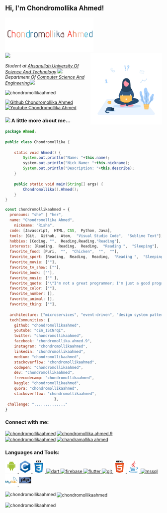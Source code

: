 ## Hi, I'm Chondromollika Ahmed! 

<img src="https://github.com/JehadurRE/JehadurRE/raw/main/ch.gif">
<br>
<img src="https://media.giphy.com/media/mGcNjsfWAjY5AEZNw6/giphy.gif" width="50">
<img align='right' src="https://github.com/JehadurRE/JehadurRE/raw/main/dl.beatsnoop.com-1643241594.jpg" width="230">
<p><em>Student at <a href="http://www.aust.edu">Ahsanullah University Of Science And Technology</a>
<img src="https://media.giphy.com/media/fYSnHlufseco8Fh93Z/giphy.gif" width="30"> </br>
Department Of <a href="https://www.aust.edu/cse">Computer Science And Engineering</a><img src="https://media.giphy.com/media/WUlplcMpOCEmTGBtBW/giphy.gif" width="30"> 
</em></p>

<p align="left"> <img src="https://komarev.com/ghpvc/?username=chondromollikaahmed&label=Profile%20views&color=0e75b6&style=flat" alt="chondromollikaahmed" /> </p>


[![Github Chondromollika Ahmed](https://img.shields.io/github/followers/chondromollikaahmed?style=social)](https://www.github.com/chondromollikaahmed)
[![Youtube Chondromollika Ahmed](https://img.shields.io/youtube/views/cEn_1SCNrqI?style=social)](https://www.youtube.com/channel/UCuXoFeYWshZVoT-UUscTMwQ/featured)


### <img src="https://media.giphy.com/media/VgCDAzcKvsR6OM0uWg/giphy.gif" width="50"> A little more about me...




```java
package Ahmed;

public class Chondromollika {
    
    static void Ahmed() {
        System.out.println("Name: "+this.name);
        system.out.println("Nick Name: "+this.nickname);
        System.out.println("Description: "+this.describe);
    }
    
    public static void main(String[] args) {
        Chondromollika().Ahmed();
    }
}


```
```javascript
const chondromollikaahmed = {
  pronouns: "she" | "her",
  name: "Chondromollika Ahmed",
    nickname: "Risha",
  code: [Javascript,  HTML, CSS,  Python, Java],
  tools: [Git,  Github,  Atom,  "Visual Studio Code",  "Sublime Text"],
  hobbies: [Coding, "",  Reading,Reading,"Reading"],
  interests: [Reading,  Reading,  Reading,  "Reading ",  "Sleeping"],
  favorite_food: [Puri,  "",  "Chicken",  "",  ""],
  favorite_sport: [Reading,  Reading,  Reading,  "Reading ",  "Sleeping"],
  favorite_movie: [""],
  favorite_tv_show: [""],
  favorite_book: [""],
  favorite_music: ["" ],
  favorite_quote: ["\"I'm not a great programmer; I'm just a good programmer with great habits\" - Kent Beck",  "\"The only way to do great work is to love what you do\" - Steve Jobs",  "\"The best way to predict your future is to create it\" - Abraham Lincoln",  "\"The best way to predict your future is to create it\" - Abraham Lincoln",  "\"The best way to predict your future is to create it\" - Abraham Lincoln"],
  favorite_color: [""],
  favorite_number: [],
  favorite_animal: [],
  favorite_thing: [""],
      
  architecture: ["microservices", "event-driven", "design system pattern"],
  techCommunities: {
    github: "chondromollikaahmed",
    youtube: "cEn_1SCNrqI",
    twitter: "chondromollikaahmed",
    facebook: "chondromollika.ahmed.9",
    instagram: "chondromollikaahmed",
    linkedin: "chondromollikaahmed",
    medium: "chondromollikaahmed",
    stackoverflow: "chondromollikaahmed",
    codepen: "chondromollikaahmed",
    dev: "chondromollikaahmed",
    freecodecamp: "chondromollikaahmed",
    kaggle: "chondromollikaahmed",
    quora: "chondromollikaahmed",
    stackoverflow: "chondromollikaahmed",
                      },
 challenge: ".............."
}
```



<h3 align="left">Connect with me:</h3>
<p align="left">
<a href="https://dev.to/chondromollikaahmed" target="blank"><img align="center" src="https://raw.githubusercontent.com/rahuldkjain/github-profile-readme-generator/master/src/images/icons/Social/devto.svg" alt="chondromollikaahmed" height="30" width="40" /></a>
<a href="https://fb.com/chondromollika.ahmed.9" target="blank"><img align="center" src="https://raw.githubusercontent.com/rahuldkjain/github-profile-readme-generator/master/src/images/icons/Social/facebook.svg" alt="chondromollika.ahmed.9" height="30" width="40" /></a>
<a href="https://instagram.com/chondromollikaahmed" target="blank"><img align="center" src="https://raw.githubusercontent.com/rahuldkjain/github-profile-readme-generator/master/src/images/icons/Social/instagram.svg" alt="chondromollikaahmed" height="30" width="40" /></a>
<a href="https://www.youtube.com/c/chandramallika ahmed" target="blank"><img align="center" src="https://raw.githubusercontent.com/rahuldkjain/github-profile-readme-generator/master/src/images/icons/Social/youtube.svg" alt="chandramallika ahmed" height="30" width="40" /></a>
</p>


<h3 align="left">Languages and Tools:</h3>
<p align="left"> <a href="https://developer.android.com" target="_blank" rel="noreferrer"> <img src="https://raw.githubusercontent.com/devicons/devicon/master/icons/android/android-original-wordmark.svg" alt="android" width="40" height="40"/> </a> <a href="https://www.cprogramming.com/" target="_blank" rel="noreferrer"> <img src="https://raw.githubusercontent.com/devicons/devicon/master/icons/c/c-original.svg" alt="c" width="40" height="40"/> </a> <a href="https://www.w3schools.com/css/" target="_blank" rel="noreferrer"> <img src="https://raw.githubusercontent.com/devicons/devicon/master/icons/css3/css3-original-wordmark.svg" alt="css3" width="40" height="40"/> </a> <a href="https://dart.dev" target="_blank" rel="noreferrer"> <img src="https://www.vectorlogo.zone/logos/dartlang/dartlang-icon.svg" alt="dart" width="40" height="40"/> </a> <a href="https://firebase.google.com/" target="_blank" rel="noreferrer"> <img src="https://www.vectorlogo.zone/logos/firebase/firebase-icon.svg" alt="firebase" width="40" height="40"/> </a> <a href="https://flutter.dev" target="_blank" rel="noreferrer"> <img src="https://www.vectorlogo.zone/logos/flutterio/flutterio-icon.svg" alt="flutter" width="40" height="40"/> </a> <a href="https://git-scm.com/" target="_blank" rel="noreferrer"> <img src="https://www.vectorlogo.zone/logos/git-scm/git-scm-icon.svg" alt="git" width="40" height="40"/> </a> <a href="https://www.w3.org/html/" target="_blank" rel="noreferrer"> <img src="https://raw.githubusercontent.com/devicons/devicon/master/icons/html5/html5-original-wordmark.svg" alt="html5" width="40" height="40"/> </a> <a href="https://www.java.com" target="_blank" rel="noreferrer"> <img src="https://raw.githubusercontent.com/devicons/devicon/master/icons/java/java-original.svg" alt="java" width="40" height="40"/> </a> <a href="https://www.microsoft.com/en-us/sql-server" target="_blank" rel="noreferrer"> <img src="https://www.svgrepo.com/show/303229/microsoft-sql-server-logo.svg" alt="mssql" width="40" height="40"/> </a> <a href="https://www.mysql.com/" target="_blank" rel="noreferrer"> <img src="https://raw.githubusercontent.com/devicons/devicon/master/icons/mysql/mysql-original-wordmark.svg" alt="mysql" width="40" height="40"/> </a> <a href="https://www.php.net" target="_blank" rel="noreferrer"> <img src="https://raw.githubusercontent.com/devicons/devicon/master/icons/php/php-original.svg" alt="php" width="40" height="40"/> </a> </p>

<p><img align="left" src="https://github-readme-stats.vercel.app/api/top-langs?username=chondromollikaahmed&show_icons=true&locale=en&layout=compact" alt="chondromollikaahmed" /></p>

<p>&nbsp;<img align="center" src="https://github-readme-stats.vercel.app/api?username=chondromollikaahmed&show_icons=true&locale=en" alt="chondromollikaahmed" /></p>

<p><img align="center" src="https://github-readme-streak-stats.herokuapp.com/?user=chondromollikaahmed&" alt="chondromollikaahmed" /></p>
